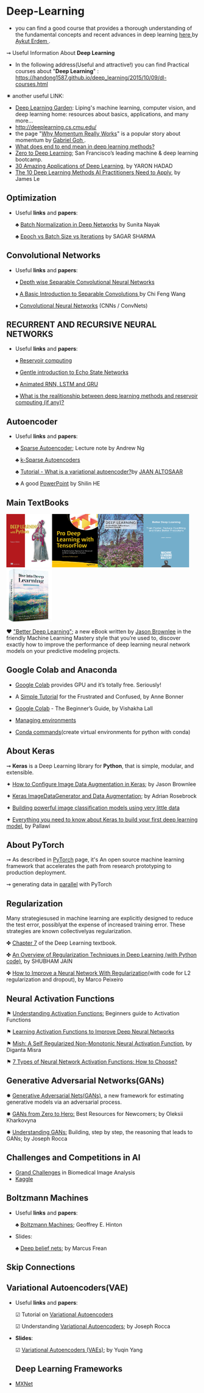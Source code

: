 # Deep-Learning

- you can find a good course that provides a thorough understanding of the fundamental concepts and recent advances in deep learning 
<a href="https://web.cs.hacettepe.edu.tr/~aykut/classes/spring2018/cmp784/index.html#div_courseinfo"> here </a> by
<a href="https://web.cs.hacettepe.edu.tr/~aykut/"> Aykut Erdem </a>.

&#8669; Useful Information About **Deep Learning**

- In the following address(Useful and attractive!) you can find Practical courses about "**Deep Learning**" :
 https://handong1587.github.io/deep_learning/2015/10/09/dl-courses.html
 
 
 &#10039; another useful LINK:  
 - <a href="http://deeplearning.lipingyang.org/">Deep Learning Garden</a>: Liping's machine learning, computer vision, and deep learning home: resources about basics, applications, and many more…
 - http://deeplearning.cs.cmu.edu/
 -  the page "<a href="https://distill.pub/2017/momentum/" >Why Momentum Really Works</a>" is a popular story about momentum by <a href="http://gabgoh.github.io/"> Gabriel Goh </a>.
 - <a href="https://www.quora.com/What-does-end-to-end-mean-in-deep-learning-methods">What does end to end mean in deep learning methods?</a>
 - <a href="https://www.zerotodeeplearning.com/bootcamp?utm_expid=.gXYlB1rUTiOTz74Mmxzc_g.1&utm_referrer=https%3A%2F%2Fwww.google.com%2F#what-will-i-learn">Zero to Deep Learning</a>; San Francisco’s leading machine & deep learning bootcamp.
 - <a href="http://www.yaronhadad.com/deep-learning-most-amazing-applications/">30 Amazing Applications of Deep Learning</a>, by YARON HADAD
 - <a href="https://medium.com/cracking-the-data-science-interview/the-10-deep-learning-methods-ai-practitioners-need-to-apply-885259f402c1">The 10 Deep Learning Methods AI Practitioners Need to Apply</a>, by James Le
## Optimization
- Useful **links** and **papers**:

    &clubs; <a href="https://www.learnopencv.com/batch-normalization-in-deep-networks/">Batch Normalization in Deep Networks</a> by Sunita Nayak
    
    &clubs; <a href="https://towardsdatascience.com/epoch-vs-iterations-vs-batch-size-4dfb9c7ce9c9">Epoch vs Batch Size vs Iterations</a> by SAGAR SHARMA
 
## Convolutional Networks
- Useful **links** and **papers**:

   &diams; <a href="https://www.geeksforgeeks.org/depth-wise-separable-convolutional-neural-networks/"> Depth wise Separable Convolutional Neural Networks </a> 
   
   &diams; <a href="https://towardsdatascience.com/a-basic-introduction-to-separable-convolutions-b99ec3102728"> A Basic Introduction to Separable Convolutions </a> by Chi Feng Wang
   
   &diams; <a href="https://cs231n.github.io/convolutional-networks/">Convolutional Neural Networks</a> (CNNs / ConvNets)


## RECURRENT AND RECURSIVE NEURAL NETWORKS
- Useful **links** and **papers**:

    &spades; <a href="https://arxiv.org/pdf/1803.07870.pdf"> Reservoir computing </a>
    
    &spades; <a href="https://towardsdatascience.com/gentle-introduction-to-echo-state-networks-af99e5373c68"> Gentle introduction to Echo State Networks </a>

    &spades; <a href="https://towardsdatascience.com/animated-rnn-lstm-and-gru-ef124d06cf45"> Animated RNN, LSTM and GRU </a>

    &spades; <a href= "https://www.researchgate.net/post/what_is_the_realitionship_between_deep_learning_methods_and_reservoir_computing_if_any">
 What is the realitionship between deep learning methods and reservoir computing (if any)?</a>
 ## Autoencoder
 - Useful **links** and **papers**:
 
   &clubs; <a href="https://web.stanford.edu/class/cs294a/sparseAutoencoder.pdf">Sparse Autoencoder</a>; Lecture note by Andrew Ng
 
   &clubs; <a href="https://towardsdatascience.com/paper-summary-iclr-2014-k-sparse-autoencoders-72078c6f1117">k-Sparse Autoencoders</a>
   
   &clubs; <a href="https://jaan.io/what-is-variational-autoencoder-vae-tutorial/">Tutorial - What is a variational autoencoder?</a>by <a href="https://jaan.io/">JAAN ALTOSAAR</a>
   
   &clubs; A good <a href="https://www.cse.cuhk.edu.hk/irwin.king/_media/presentations/autoencoder_part1.pdf">PowerPoint</a> by Shilin HE
 ## Main TextBooks
 <img src="https://github.com/Erfaan-Rostami/Deep-Learning/blob/master/Chollet-DLP-HI.png"  title="Deep Learning with Python" height="140" width="120" /><img src="https://github.com/Erfaan-Rostami/Deep-Learning/blob/master/pro%20deep%20learning%20with%20tensorflow.jpg"  title="pro deep learning with tensorflow" height="140" width="120" /><img src="https://github.com/Erfaan-Rostami/Deep-Learning/blob/master/DL-Goodfellow.jpg"  title="deep learning" height="140" width="120" /><img src="https://github.com/Erfaan-Rostami/Deep-Learning/blob/master/JBrownlee.png"  title="Better Deep Learning" height="140" width="120" /><img src="https://github.com/Erfaan-Rostami/Deep-Learning/blob/master/Image/front.png"  title="Dive into Deep Learning" height="140" width="120" />
 
 &hearts; <a href="https://machinelearningmastery.com/better-deep-learning/">"Better Deep Learning"</a>; a new eBook  written by <a href="https://github.com/jbrownlee">Jason Brownlee</a> in the friendly Machine Learning Mastery style that you’re used to, discover exactly how to improve the performance of deep learning neural network models on your predictive modeling projects.
 ## Google Colab and Anaconda
 - <a href="https://colab.research.google.com/notebooks/welcome.ipynb">Google Colab</a> provides GPU and it’s totally free. Seriously!
 
 - A <a href="https://towardsdatascience.com/getting-started-with-google-colab-f2fff97f594c">Simple Tutorial</a> for the Frustrated and Confused, by Anne Bonner
 - <a href="https://medium.com/lean-in-women-in-tech-india/google-colab-the-beginners-guide-5ad3b417dfa">Google Colab</a> - The Beginner’s Guide, by Vishakha Lall
 - <a href="https://docs.conda.io/projects/conda/en/latest/user-guide/tasks/manage-environments.html#managing-environments">Managing environments</a>
 - <a href="http://deeplearning.lipingyang.org/2018/12/25/conda-commands-create-virtual-environments-for-python-with-conda/">Conda commands</a>(create virtual environments for python with conda)
## About Keras
&#8669; **Keras** is a Deep Learning library for **Python**, that is simple, modular, and extensible.

&#10022; <a href="https://machinelearningmastery.com/how-to-configure-image-data-augmentation-when-training-deep-learning-neural-networks/">How to Configure Image Data Augmentation in Keras</a>; by Jason Brownlee

&#10022; <a href="https://www.pyimagesearch.com/2019/07/08/keras-imagedatagenerator-and-data-augmentation/">Keras ImageDataGenerator and Data Augmentation</a>; by Adrian Rosebrock

&#10022; <a href="https://blog.keras.io/building-powerful-image-classification-models-using-very-little-data.html">Building powerful image classification models using very little data</a>

&#10022; <a href="https://medium.com/@pallawi.ds/ai-starter-everything-you-need-to-know-about-keras-to-build-your-first-deep-learning-model-c8d27385344">Everything you need to know about Keras to build your first deep learning model</a>, by Pallawi
## About PyTorch
&#8669; As described in <a href="https://pytorch.org/">PyTorch</a> page, it's An open source machine learning framework that accelerates the path from research prototyping to production deployment.

&#8669; generating data in <a href="https://stanford.edu/~shervine/blog/pytorch-how-to-generate-data-parallel">parallel</a> with PyTorch

## Regularization 
Many strategiesused in machine learning are explicitly designed to reduce the test error, possiblyat the expense of increased training error. These strategies are known collectivelyas regularization.

&#10020; <a href="https://www.deeplearningbook.org/contents/regularization.html">Chapter 7</a> of the Deep Learning textbook.

&#10020; <a href="">An Overview of Regularization Techniques in Deep Learning (with Python code)</a>, by SHUBHAM JAIN

&#10020; <a href="https://towardsdatascience.com/how-to-improve-a-neural-network-with-regularization-8a18ecda9fe3">How to Improve a Neural Network With Regularization</a>(with code for L2 regularization and dropout), by Marco Peixeiro
## Neural Activation Functions
&#9873; <a href="https://towardsdatascience.com/secret-sauce-behind-the-beauty-of-deep-learning-beginners-guide-to-activation-functions-a8e23a57d046">Understanding Activation Functions:</a> Beginners guide to Activation Functions

&#9873; <a href="https://arxiv.org/pdf/1412.6830.pdf">Learning Activation Functions to Improve Deep Neural Networks</a>

&#9873; <a href="https://arxiv.org/ftp/arxiv/papers/1908/1908.08681.pdf">Mish: A Self Regularized Non-Monotonic Neural Activation Function</a>, by Diganta Misra

&#9873; <a href="https://missinglink.ai/guides/neural-network-concepts/7-types-neural-network-activation-functions-right/">7 Types of Neural Network Activation Functions: How to Choose?</a>
## Generative Adversarial Networks(GANs)
&#10040; <a href="https://arxiv.org/pdf/1406.2661.pdf">Generative Adversarial Nets(GANs)</a>, a new framework for estimating generative models via an adversarial process.

&#10040; <a href="https://towardsdatascience.com/gans-from-zero-to-hero-best-resources-for-newcomers-a7c7cf1024b5">GANs from Zero to Hero:</a> Best Resources for Newcomers; by Oleksii Kharkovyna

&#10040; <a href="https://towardsdatascience.com/understanding-generative-adversarial-networks-gans-cd6e4651a29">Understanding GANs:</a> Building, step by step, the reasoning that leads to GANs; by Joseph Rocca
## Challenges and Competitions in AI
- <a href="https://grand-challenge.org/">Grand Challenges</a> in Biomedical Image Analysis
- <a href="https://www.kaggle.com/">Kaggle</a>
## Boltzmann Machines
- Useful **links** and **papers**:

    &clubs; <a href="https://www.cs.toronto.edu/~hinton/csc321/readings/boltz321.pdf">Boltzmann Machines</a>; Geoffrey E. Hinton
- Slides:

    &clubs; <a href="http://users.cecs.anu.edu.au/~ssanner/MLSS2010/Frean1.pdf">Deep belief nets</a>; by Marcus Frean
## Skip Connections

## Variational Autoencoders(VAE)
- Useful **links** and **papers**:

   &#9745; Tutorial on <a href="https://arxiv.org/pdf/1606.05908.pdf">Variational Autoencoders</a>
   
   &#9745; Understanding <a href="https://towardsdatascience.com/understanding-variational-autoencoders-vaes-f70510919f73">Variational Autoencoders</a>; by Joseph Rocca
- **Slides**:

   &#9745; <a href="http://people.math.gatech.edu/~yyang767/research/VAE_Yuqin.pdf">Variational Autoencoders (VAEs)</a>; by Yuqin Yang
   ## Deep Learning Frameworks
- [MXNet](https://mxnet.apache.org/versions/1.6/index.html)



